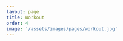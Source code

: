 ```yaml
---
layout: page
title: Workout
order: 4
image: '/assets/images/pages/workout.jpg'
---
```


<script>
    /*
    let target = document.querySelector(".c-content");
    let table = document.createElement('table');
    let tr = document.createElement('tr');
    let th = document.createElement('th');
    let td = document.createElement('td');

    
    th.innerHTML = '2';
    tr.appendChild(th.cloneNode(true));
    tr.appendChild(th.cloneNode(true));

    table.appendChild(tr.cloneNode(true));

    td.innerHTML = '1';
    tr.appendChild(td.cloneNode(true));
    tr.appendChild(td.cloneNode(true));

    table.appendChild(tr.cloneNode(true));

    

    var fragment = document.createDocumentFragment();
    fragment.appendChild(table);

    target.appendChild(fragment);
    */
</script>
